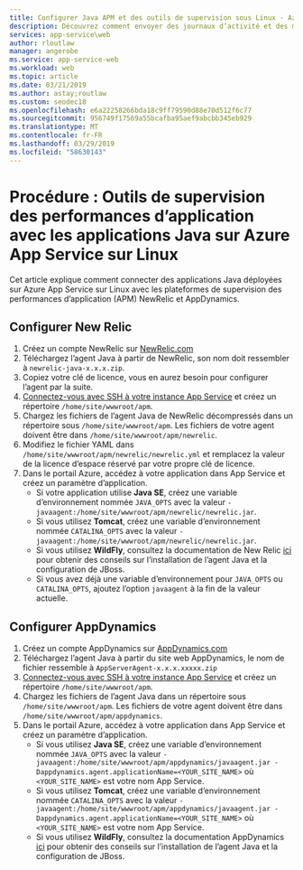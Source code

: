 ```yaml
---
title: Configurer Java APM et des outils de supervision sous Linux - Azure App Service
description: Découvrez comment envoyer des journaux d’activité et des métriques pour vos applications Java s’exécutant sur App Service Linux aux fournisseurs APM NewRelic et Dynamics
services: app-service\web
author: rloutlaw
manager: angerobe
ms.service: app-service-web
ms.workload: web
ms.topic: article
ms.date: 03/21/2019
ms.author: astay;routlaw
ms.custom: seodec18
ms.openlocfilehash: e6a22258266bda18c9ff79590d88e70d512f6c77
ms.sourcegitcommit: 956749f17569a55bcafba95aef9abcbb345eb929
ms.translationtype: MT
ms.contentlocale: fr-FR
ms.lasthandoff: 03/29/2019
ms.locfileid: "58630143"
---
```

# <a name="how-to-application-performance-monitoring-tools-with-java-apps-on-azure-app-service-on-linux"></a>Procédure : Outils de supervision des performances d’application avec les applications Java sur Azure App Service sur Linux

Cet article explique comment connecter des applications Java déployées sur Azure App Service sur Linux avec les plateformes de supervision des performances d’application (APM) NewRelic et AppDynamics.

## <a name="configure-new-relic"></a>Configurer New Relic

1. Créez un compte NewRelic sur [NewRelic.com](https://newrelic.com/signup)
2. Téléchargez l’agent Java à partir de NewRelic, son nom doit ressembler à `newrelic-java-x.x.x.zip`.
3. Copiez votre clé de licence, vous en aurez besoin pour configurer l’agent par la suite.
4. [Connectez-vous avec SSH à votre instance App Service](/azure/app-service/containers/app-service-linux-ssh-support) et créez un répertoire `/home/site/wwwroot/apm`.
5. Chargez les fichiers de l’agent Java de NewRelic décompressés dans un répertoire sous `/home/site/wwwroot/apm`. Les fichiers de votre agent doivent être dans `/home/site/wwwroot/apm/newrelic`.
6. Modifiez le fichier YAML dans `/home/site/wwwroot/apm/newrelic/newrelic.yml` et remplacez la valeur de la licence d’espace réservé par votre propre clé de licence.
7. Dans le portail Azure, accédez à votre application dans App Service et créez un paramètre d’application.
    - Si votre application utilise **Java SE**, créez une variable d’environnement nommée `JAVA_OPTS` avec la valeur `-javaagent:/home/site/wwwroot/apm/newrelic/newrelic.jar`.
    - Si vous utilisez **Tomcat**, créez une variable d’environnement nommée `CATALINA_OPTS` avec la valeur `-javaagent:/home/site/wwwroot/apm/newrelic/newrelic.jar`.
    - Si vous utilisez **WildFly**, consultez la documentation de New Relic [ici](https://docs.newrelic.com/docs/agents/java-agent/additional-installation/wildfly-version-11-installation-java) pour obtenir des conseils sur l’installation de l’agent Java et la configuration de JBoss.
    - Si vous avez déjà une variable d’environnement pour `JAVA_OPTS` ou `CATALINA_OPTS`, ajoutez l’option `javaagent` à la fin de la valeur actuelle.

## <a name="configure-appdynamics"></a>Configurer AppDynamics

1. Créez un compte AppDynamics sur [AppDynamics.com](https://www.appdynamics.com/community/register/)
1. Téléchargez l’agent Java à partir du site web AppDynamics, le nom de fichier ressemble à `AppServerAgent-x.x.x.xxxxx.zip`
1. [Connectez-vous avec SSH à votre instance App Service](/azure/app-service/containers/app-service-linux-ssh-support) et créez un répertoire `/home/site/wwwroot/apm`.
1. Chargez les fichiers de l’agent Java dans un répertoire sous `/home/site/wwwroot/apm`. Les fichiers de votre agent doivent être dans `/home/site/wwwroot/apm/appdynamics`.
1. Dans le portail Azure, accédez à votre application dans App Service et créez un paramètre d’application.
    - Si vous utilisez **Java SE**, créez une variable d’environnement nommée `JAVA_OPTS` avec la valeur `-javaagent:/home/site/wwwroot/apm/appdynamics/javaagent.jar -Dappdynamics.agent.applicationName=<YOUR_SITE_NAME>` où `<YOUR_SITE_NAME>` est votre nom App Service.
    - Si vous utilisez **Tomcat**, créez une variable d’environnement nommée `CATALINA_OPTS` avec la valeur `-javaagent:/home/site/wwwroot/apm/appdynamics/javaagent.jar -Dappdynamics.agent.applicationName=<YOUR_SITE_NAME>` où `<YOUR_SITE_NAME>` est votre nom App Service.
    - Si vous utilisez **WildFly**, consultez la documentation AppDynamics [ici](https://docs.appdynamics.com/display/PRO45/JBoss+and+Wildfly+Startup+Settings) pour obtenir des conseils sur l’installation de l’agent Java et la configuration de JBoss.

